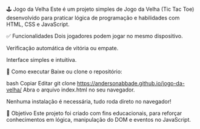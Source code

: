 🕹️ Jogo da Velha
Este é um projeto simples de Jogo da Velha (Tic Tac Toe) desenvolvido para praticar lógica de programação e habilidades com HTML, CSS e JavaScript.

✅ Funcionalidades
Dois jogadores podem jogar no mesmo dispositivo.

Verificação automática de vitória ou empate.

Interface simples e intuitiva.

🚀 Como executar
Baixe ou clone o repositório:

bash
Copiar
Editar
git clone https://andersonabbade.github.io/jogo-da-velha/
Abra o arquivo index.html no seu navegador.

Nenhuma instalação é necessária, tudo roda direto no navegador!

📌 Objetivo
Este projeto foi criado com fins educacionais, para reforçar conhecimentos em lógica, manipulação do DOM e eventos no JavaScript.
